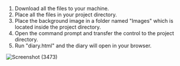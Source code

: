 1. Download all the files to your machine.
2. Place all the files in your project directory.
3. Place the background image in a folder named "Images" which is located inside the project directory.
4. Open the command prompt and transfer the control to the project directory.
5. Run "diary.html" and the diary will open in your browser.

![Screenshot (3473)](https://github.com/user-attachments/assets/072c4ec8-4ce9-4eac-abfa-7b975e4c3e7e)

